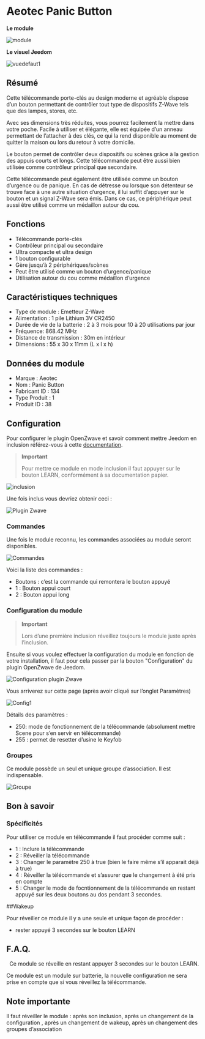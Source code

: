 # Aeotec Panic Button

**Le module**

![module](images/aeotec.panicbutton/module.jpg)

**Le visuel Jeedom**

![vuedefaut1](images/aeotec.panicbutton/vuedefaut1.jpg)

## Résumé

Cette télécommande porte-clés au design moderne et agréable dispose d’un bouton permettant de contrôler tout type de dispositifs Z-Wave tels que des lampes, stores, etc.

Avec ses dimensions très réduites, vous pourrez facilement la mettre dans votre poche. Facile à utiliser et élégante, elle est équipée d’un anneau permettant de l’attacher à des clés, ce qui la rend disponible au moment de quitter la maison ou lors du retour à votre domicile.

Le bouton permet de contrôler deux dispositifs ou scènes grâce à la gestion des appuis courts et longs. Cette télécommande peut être aussi bien utilisée comme contrôleur principal que secondaire.

Cette télécommande peut également être utilisée comme un bouton d’urgence ou de panique. En cas de détresse ou lorsque son détenteur se trouve face à une autre situation d’urgence, il lui suffit d’appuyer sur le bouton et un signal Z-Wave sera émis. Dans ce cas, ce périphérique peut aussi être utilisé comme un médaillon autour du cou.

## Fonctions

-   Télécommande porte-clés
-   Contrôleur principal ou secondaire
-   Ultra compacte et ultra design
-   1 bouton configurable
-   Gère jusqu’à 2 périphériques/scènes
-   Peut être utilisé comme un bouton d’urgence/panique
-   Utilisation autour du cou comme médaillon d’urgence

## Caractéristiques techniques

-   Type de module : Emetteur Z-Wave
-   Alimentation : 1 pile Lithium 3V CR2450
-   Durée de vie de la batterie : 2 à 3 mois pour 10 à 20 utilisations par jour
-   Fréquence: 868.42 MHz
-   Distance de transmission : 30m en intérieur
-   Dimensions : 55 x 30 x 11mm (L x l x h)

## Données du module

-   Marque : Aeotec
-   Nom : Panic Button
-   Fabricant ID : 134
-   Type Produit : 1
-   Produit ID : 38

## Configuration

Pour configurer le plugin OpenZwave et savoir comment mettre Jeedom en inclusion référez-vous à cette [documentation](../plugins/automation%20protocol/openzwave/).

> **Important**
>
> Pour mettre ce module en mode inclusion il faut appuyer sur le bouton LEARN, conformément à sa documentation papier.

![inclusion](images/aeotec.panicbutton/inclusion.jpg)

Une fois inclus vous devriez obtenir ceci :

![Plugin Zwave](images/aeotec.panicbutton/information.jpg)

### Commandes

Une fois le module reconnu, les commandes associées au module seront disponibles.

![Commandes](images/aeotec.panicbutton/commandes.jpg)

Voici la liste des commandes :

-   Boutons : c’est la commande qui remontera le bouton appuyé
  - 1 : Bouton appui court
  - 2 : Bouton appui long

### Configuration du module

> **Important**
>
> Lors d’une première inclusion réveillez toujours le module juste après l’inclusion.

Ensuite si vous voulez effectuer la configuration du module en fonction de votre installation, il faut pour cela passer par la bouton "Configuration" du plugin OpenZwave de Jeedom.

![Configuration plugin Zwave](images/plugin/bouton_configuration.jpg)

Vous arriverez sur cette page (après avoir cliqué sur l’onglet Paramètres)

![Config1](images/aeotec.panicbutton/config1.jpg)

Détails des paramètres :

-   250: mode de fonctionnement de la télécommande (absolument mettre Scene pour s’en servir en télécommande)
-   255 : permet de resetter d’usine le Keyfob

### Groupes

Ce module possède un seul et unique groupe d’association. Il est indispensable.

![Groupe](images/aeotec.panicbutton/groupe.jpg)

## Bon à savoir

### Spécificités

Pour utiliser ce module en télécommande il faut procéder comme suit :

-   1 : Inclure la télécommande
-   2 : Réveiller la télécommande
-   3 : Changer le paramètre 250 à true (bien le faire même s’il apparait déjà à true)
-   4 : Réveiller la télécommande et s’assurer que le changement à été pris en compte
-   5 : Changer le mode de focntionnement de la télécommande en restant appuyé sur les deux boutons au dos pendant 3 secondes.

##Wakeup

Pour réveiller ce module il y a une seule et unique façon de procéder :

-   rester appuyé 3 secondes sur le bouton LEARN

## F.A.Q.
 
Ce module se réveille en restant appuyer 3 secondes sur le bouton LEARN.

Ce module est un module sur batterie, la nouvelle configuration ne sera
prise en compte que si vous réveillez la télécommande.

## Note importante

Il faut réveiller le module : après son inclusion, après un changement de la configuration , après un changement de wakeup, après un changement des groupes d’association
